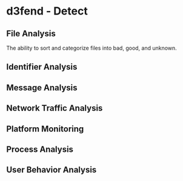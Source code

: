 # d3fend - Detect
## File Analysis 

The ability to sort and categorize files into bad, good, and unknown. 

## Identifier Analysis

## Message Analysis

## Network Traffic Analysis

## Platform Monitoring

## Process Analysis

## User Behavior Analysis
